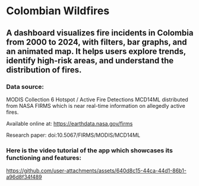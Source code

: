 # Colombian Wildfires

## A dashboard visualizes fire incidents in Colombia from 2000 to 2024, with filters, bar graphs, and an animated map. It helps users explore trends, identify high-risk areas, and understand the distribution of fires. 

### Data source:

MODIS Collection 6 Hotspot / Active Fire Detections MCD14ML distributed from NASA FIRMS which is near real-time information on allegedly active fires.

Available online at: https://earthdata.nasa.gov/firms

Research paper: doi:10.5067/FIRMS/MODIS/MCD14ML

### Here is the video tutorial of the app which showcases its functioning and features:

https://github.com/user-attachments/assets/640d8c15-44ca-44d1-86b1-a96d8f34f489

